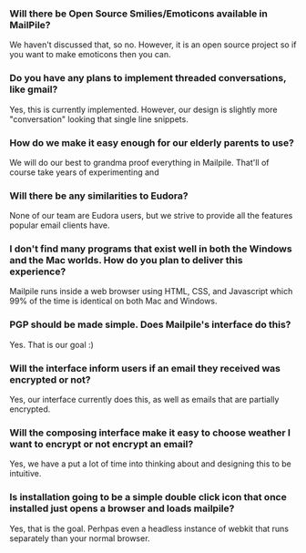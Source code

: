 ### Will there be Open Source Smilies/Emoticons available in MailPile?

We haven't discussed that, so no. However, it is an open source project so if you want to make emoticons then you can.

### Do you have any plans to implement threaded conversations, like gmail? 

Yes, this is currently implemented. However, our design is slightly more "conversation" looking that single line snippets.

### How  do we make it easy enough for our elderly parents to use?

We will do our best to grandma proof everything in Mailpile. That'll of course take years of experimenting and 

### Will there be any similarities to Eudora?

None of our team are Eudora users, but we strive to provide all the features popular email clients have.

### I don't find many programs that exist well in both the Windows and the Mac worlds. How do you plan to deliver this experience?

Mailpile runs inside a web browser using HTML, CSS, and Javascript which 99% of the time is identical on both Mac and Windows. 

### PGP should be made simple. Does Mailpile's interface do this?

Yes. That is our goal :)

### Will the interface inform users if an email they received was encrypted or not?

Yes, our interface currently does this, as well as emails that are partially encrypted.

### Will the composing interface make it easy to choose weather I want to encrypt or not encrypt an email?

Yes, we have a put a lot of time into thinking about and designing this to be intuitive.

### Is installation going to be a simple double click icon that once installed just opens a browser and loads mailpile?

Yes, that is the goal. Perhpas even a headless instance of webkit that runs separately than your normal browser.